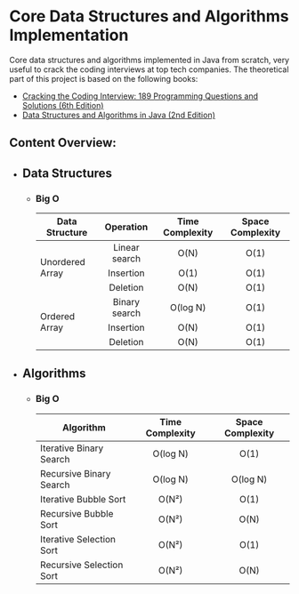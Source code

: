 Core Data Structures and Algorithms Implementation
==================================================

Core data structures and algorithms implemented in Java from scratch, very useful to crack the coding interviews at top tech companies. The theoretical part of this project is based on the following books:

* [Cracking the Coding Interview: 189 Programming Questions and Solutions (6th Edition)](https://www.amazon.com/Cracking-Coding-Interview-Programming-Questions/dp/0984782850/)
* [Data Structures and Algorithms in Java (2nd Edition)](https://www.amazon.com/Data-Structures-Algorithms-Java-2nd/dp/0672324539/)

Content Overview:
-----------------

* ## Data Structures
  * ### Big O
    <table>
        <thead>
            <tr>
                <th align="center">Data Structure</th>
                <th align="center">Operation</th>
                <th align="center">Time Complexity</th>
                <th align="center">Space Complexity</th>
            </tr>
        </thead>
        <tbody>
            <tr>
                <td rowspan=3>Unordered Array</td>
                <td align="center">Linear search</td>
                <td align="center">O(N)</td>
                <td align="center">O(1)</td>
            </tr>
            <tr>
                <td align="center">Insertion</td>
                <td align="center">O(1)</td>
                <td align="center">O(1)</td>
            </tr>
            <tr>
                <td align="center">Deletion</td>
                <td align="center">O(N)</td>
                <td align="center">O(1)</td>
            </tr>
            <tr>
                <td rowspan=3>Ordered Array</td>
                <td align="center">Binary search</td>
                <td align="center">O(log N)</td>
                <td align="center">O(1)</td>
            </tr>
            <tr>
                <td align="center">Insertion</td>
                <td align="center">O(N)</td>
                <td align="center">O(1)</td>
            </tr>
            <tr>
                <td align="center">Deletion</td>
                <td align="center">O(N)</td>
                <td align="center">O(1)</td>
            </tr>
        </tbody>
    </table>
    
* ## Algorithms
  * ### Big O
    <table>
    <thead>
        <tr>
            <th align="center">Algorithm</th>
            <th align="center">Time Complexity</th>
            <th align="center">Space Complexity</th>
        </tr>
    </thead>
    <tbody>
        <tr>
            <td>Iterative Binary Search</td>
            <td align="center">O(log N)</td>
            <td align="center">O(1)</td>
        </tr>
        <tr>
            <td>Recursive Binary Search</td>
            <td align="center">O(log N)</td>
            <td align="center">O(log N)</td>
        </tr>
        <tr>
            <td>Iterative Bubble Sort</td>
            <td align="center">O(N²)</td>
            <td align="center">O(1)</td>
        </tr>
        <tr>
            <td>Recursive Bubble Sort</td>
            <td align="center">O(N²)</td>
            <td align="center">O(N)</td>
        </tr>
        <tr>
            <td>Iterative Selection Sort</td>
            <td align="center">O(N²)</td>
            <td align="center">O(1)</td>
        </tr>
        <tr>
            <td>Recursive Selection Sort</td>
            <td align="center">O(N²)</td>
            <td align="center">O(N)</td>
        </tr>
    </tbody>
    </table>